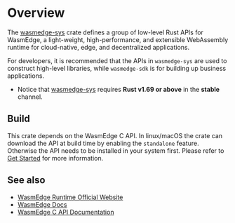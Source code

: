 # Overview

The [wasmedge-sys](https://crates.io/crates/wasmedge-sys) crate defines a group of low-level Rust APIs for WasmEdge, a light-weight, high-performance, and extensible WebAssembly runtime for cloud-native, edge, and decentralized applications.

For developers, it is recommended that the APIs in `wasmedge-sys` are used to construct high-level libraries, while `wasmedge-sdk` is for building up business applications.

* Notice that [wasmedge-sys](https://crates.io/crates/wasmedge-sys) requires **Rust v1.69 or above** in the **stable** channel.

## Build

This crate depends on the WasmEdge C API. In linux/macOS the crate can download the API at build time by enabling the `standalone` feature. Otherwise the API needs to be installed in your system first. Please refer to [Get Started](https://github.com/WasmEdge/wasmedge-rust-sdk#get-started) for more information.

## See also

* [WasmEdge Runtime Official Website](https://wasmedge.org/)
* [WasmEdge Docs](https://wasmedge.org/book/en/)
* [WasmEdge C API Documentation](https://github.com/WasmEdge/WasmEdge/blob/master/docs/c_api.md)
